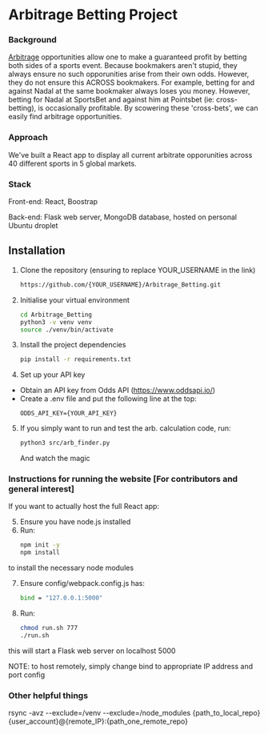 # Arbitrage Betting Project

### Background

[Arbitrage](https://en.wikipedia.org/wiki/Arbitrage_betting) opportunities allow one to make a guaranteed profit by betting both sides of a sports event. Because bookmakers aren't stupid, they always ensure no such opporunities arise from their own odds. However, they do not ensure this ACROSS bookmakers. For example, betting for and against Nadal at the same bookmaker always loses you money. However, betting for Nadal at SportsBet and against him at Pointsbet (ie: cross-betting), is occasionally profitable. By scowering these 'cross-bets', we can easily find arbitrage opportunities.

### Approach
We've built a React app to display all current arbitrate opporunities across 40 different sports in 5 global markets. 

### Stack
Front-end: React, Boostrap

Back-end: Flask web server, MongoDB database, hosted on personal Ubuntu droplet

## Installation

1. Clone the repository (ensuring to replace YOUR_USERNAME in the link)
    <br>
    ```bash
    https://github.com/{YOUR_USERNAME}/Arbitrage_Betting.git
    ```

2. Initialise your virtual environment
    <br>
    ```bash
    cd Arbitrage_Betting
    python3 -v venv venv
    source ./venv/bin/activate
    ```

3. Install the project dependencies
    <br>
    ```bash
    pip install -r requirements.txt
    ```

4. Set up your API key
  - Obtain an API key from Odds API (https://www.oddsapi.io/)
  - Create a .env file and put the following line at the top:
    <br>
    ```dotenv
    ODDS_API_KEY={YOUR_API_KEY}
    ```

5. If you simply want to run and test the arb. calculation code, run:
    ```bash
    python3 src/arb_finder.py
    ```
    And watch the magic

### Instructions for running the website [For contributors and general interest]
If you want to actually host the full React app:

5. Ensure you have node.js installed
6. Run:
    ```bash
    npm init -y
    npm install
    ```
to install the necessary node modules

7. Ensure config/webpack.config.js has:
    ```bash
    bind = "127.0.0.1:5000"
    ```

7. Run:
    ```bash
    chmod run.sh 777
    ./run.sh
    ```
this will start a Flask web server on localhost 5000 

NOTE: to host remotely, simply change bind to appropriate IP address and port config

### Other helpful things ###

rsync -avz --exclude=/venv --exclude=/node_modules  {path_to_local_repo} {user_account}@{remote_IP}:{path_one_remote_repo}
